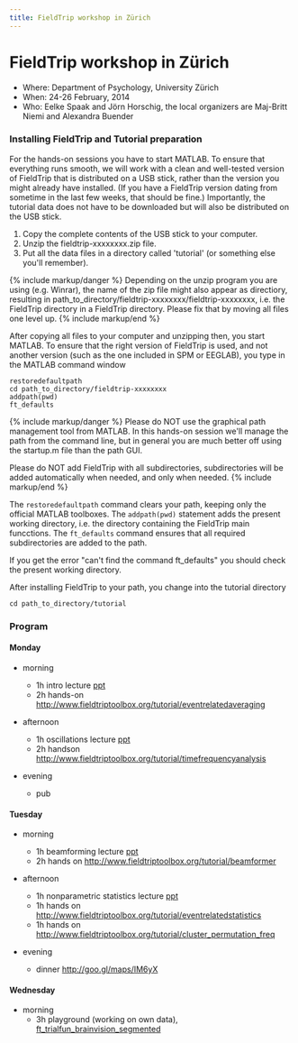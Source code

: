 ```yaml
---
title: FieldTrip workshop in Zürich
---
```


# FieldTrip workshop in Zürich

- Where: Department of Psychology, University Zürich
- When: 24-26 February, 2014
- Who: Eelke Spaak and Jörn Horschig, the local organizers are Maj-Britt Niemi and Alexandra Buender

### Installing FieldTrip and Tutorial preparation

For the hands-on sessions you have to start MATLAB. To ensure that everything runs smooth, we will work with a clean and well-tested version of FieldTrip that is distributed on a USB stick, rather than the version you might already have installed. (If you have a FieldTrip version dating from sometime in the last few weeks, that should be fine.) Importantly, the tutorial data does not have to be downloaded but will also be distributed on the USB stick.

1.  Copy the complete contents of the USB stick to your computer.
2.  Unzip the fieldtrip-xxxxxxxx.zip file.
3.  Put all the data files in a directory called 'tutorial' (or something else you'll remember).

{% include markup/danger %}
Depending on the unzip program you are using (e.g. Winrar), the name of the zip file might also appear as directiory, resulting in path_to_directory/fieldtrip-xxxxxxxx/fieldtrip-xxxxxxxx, i.e. the FieldTrip directory in a FieldTrip directory. Please fix that by moving all files one level up.
{% include markup/end %}

After copying all files to your computer and unzipping then, you start MATLAB. To ensure that the right version of FieldTrip is used, and not another version (such as the one included in SPM or EEGLAB), you type in the MATLAB command window

    restoredefaultpath
    cd path_to_directory/fieldtrip-xxxxxxxx
    addpath(pwd)
    ft_defaults

{% include markup/danger %}
Please do NOT use the graphical path management tool from MATLAB. In this hands-on session we'll manage the path from the command line, but in general you are much better off using the startup.m file than the path GUI.

Please do NOT add FieldTrip with all subdirectories, subdirectories will be added automatically when needed, and only when needed.
{% include markup/end %}

The `restoredefaultpath` command clears your path, keeping only the official MATLAB toolboxes. The `addpath(pwd)` statement adds the present working directory, i.e. the directory containing the FieldTrip main funcctions. The `ft_defaults` command ensures that all required subdirectories are added to the path.

If you get the error "can't find the command ft_defaults" you should check the present working directory.

After installing FieldTrip to your path, you change into the tutorial directory

    cd path_to_directory/tutorial

### Program

#### Monday

-   morning
    -   1h intro lecture [ppt](https://db.tt/wNf4lyNH)
    -   2h hands-on <http://www.fieldtriptoolbox.org/tutorial/eventrelatedaveraging>

-   afternoon
    -   1h oscillations lecture [ppt](https://db.tt/IRxD9rDb)
    -   2h handson <http://www.fieldtriptoolbox.org/tutorial/timefrequencyanalysis>

-   evening
    -   pub

#### Tuesday

-   morning
    -   1h beamforming lecture [ppt](https://db.tt/kR4N2pSp)
    -   2h hands on <http://www.fieldtriptoolbox.org/tutorial/beamformer>

-   afternoon
    -   1h nonparametric statistics lecture [ppt](https://db.tt/x9E0jmDG)
    -   1h hands on <http://www.fieldtriptoolbox.org/tutorial/eventrelatedstatistics>
    -   1h hands on <http://www.fieldtriptoolbox.org/tutorial/cluster_permutation_freq>

-   evening
    -   dinner <http://goo.gl/maps/IM6yX>

#### Wednesday

-   morning
    -   3h playground (working on own data), [ft_trialfun_brainvision_segmented](https://db.tt/rn7mS2Lu)
